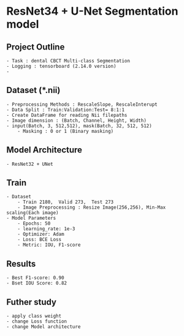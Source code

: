 # ResNet34 + U-Net Segmentation model

## Project Outline
    - Task : dental CBCT Multi-class Segmentation
    - Logging : tensorboard (2.14.0 version)
    - 

## Dataset (*.nii)
    - Preprocessing Methods : RescaleSlope, RescaleInterupt
    - Data Split : Train:Validation:Test= 8:1:1
    - Create DataFrame for reading Nii filepaths
    - Image dimension : (Batch, Channel, Height, Width)
    - input(Batch, 3, 512,512), mask(Batch, 32, 512, 512)
        - Masking : 0 or 1 (Binary masking)

## Model Architecture
    - ResNet32 + UNet

## Train
    - Dataset
        - Train 2180,  Valid 273,  Test 273
        - Image Preprocessing : Resize Image(256,256), Min-Max scaling(Each image)
    - Model Parameters
        - Epochs: 50
        - learning_rate: 1e-3
        - Optimizer: Adam
        - Loss: BCE Loss
        - Metric: IOU, F1-score
    
## Results
    - Best F1-score: 0.90 
    - Bset IOU Score: 0.82

    
## Futher  study
    - apply class weight
    - change Loss function
    - change Model architecture
